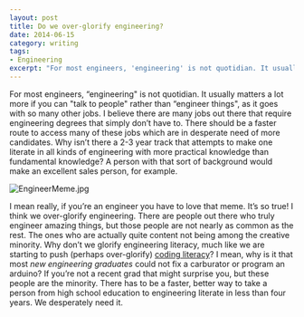 ```yaml
---
layout: post
title: Do we over-glorify engineering?
date: 2014-06-15
category: writing
tags:
- Engineering
excerpt: "For most engineers, 'engineering' is not quotidian. It usually matters a lot more if you can 'talk to people' rather than 'engineer things', as it goes with so many other jobs. I believe there are many jobs out there that..."
---
```


For most engineers, “engineering" is not quotidian. It usually matters a lot more if you can "talk to people" rather than “engineer things", as it goes with so many other jobs. I believe there are many jobs out there that require engineering degrees that simply don’t have to. There should be a faster route to access many of these jobs which are in desperate need of more candidates. Why isn’t there a 2-3 year track that attempts to make one literate in all kinds of engineering with more practical knowledge than fundamental knowledge? A person with that sort of background would make an excellent sales person, for example.

![EngineerMeme.jpg](http://postachio-images.s3-website-us-east-1.amazonaws.com/0565e242ca8c79566fb38e0a28ff6fbc.jpg)

I mean really, if you’re an engineer you have to love that meme. It’s so true! I think we over-glorify engineering. There are people out there who truly engineer amazing things, but those people are not nearly as common as the rest. The ones who are actually quite content not being among the creative minority. Why don’t we glorify engineering literacy, much like we are starting to push (perhaps over-glorify) [coding literacy](http://m.motherjones.com/media/2014/06/computer-science-programming-code-diversity-sexism-education?utm_source=pocket&utm_medium=email&utm_campaign=pockethits)? I mean, why is it that most _new engineering graduates_ could not fix a carburator or program an arduino? If you’re not a recent grad that might surprise you, but these people are the minority. There has to be a faster, better way to take a person from high school education to engineering literate in less than four years. We desperately need it.
